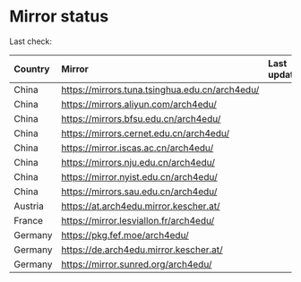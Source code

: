 <script src="./time.js"></script>
# Mirror status
Last check: <script type="text/javascript">localize(1722410151.567887);</script>

|Country|Mirror|Last update|
|:------|:-----|:----------|
|China|https://mirrors.tuna.tsinghua.edu.cn/arch4edu/|<script type="text/javascript">localize(1722364475);</script>|
|China|https://mirrors.aliyun.com/arch4edu/|<script type="text/javascript">localize(1722364475);</script>|
|China|https://mirrors.bfsu.edu.cn/arch4edu/|<script type="text/javascript">localize(1722364475);</script>|
|China|https://mirrors.cernet.edu.cn/arch4edu/|<script type="text/javascript">localize(1722364475);</script>|
|China|https://mirror.iscas.ac.cn/arch4edu/|<script type="text/javascript">localize(1722364475);</script>|
|China|https://mirrors.nju.edu.cn/arch4edu/|<script type="text/javascript">localize(1722364475);</script>|
|China|https://mirror.nyist.edu.cn/arch4edu/|<script type="text/javascript">localize(1722364475);</script>|
|China|https://mirrors.sau.edu.cn/arch4edu/|<script type="text/javascript">localize(1722364475);</script>|
|Austria|https://at.arch4edu.mirror.kescher.at/|<script type="text/javascript">localize(1722364475);</script>|
|France|https://mirror.lesviallon.fr/arch4edu/|<script type="text/javascript">localize(1722364475);</script>|
|Germany|https://pkg.fef.moe/arch4edu/|<script type="text/javascript">localize(1722364475);</script>|
|Germany|https://de.arch4edu.mirror.kescher.at/|<script type="text/javascript">localize(1722364475);</script>|
|Germany|https://mirror.sunred.org/arch4edu/|<script type="text/javascript">localize(1722364475);</script>|

<script src="./tablefilter/tablefilter.js"></script>
<script src="./table.js"></script>